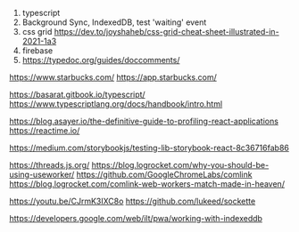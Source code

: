 1. typescript
2. Background Sync, IndexedDB, test 'waiting' event
3. css grid https://dev.to/joyshaheb/css-grid-cheat-sheet-illustrated-in-2021-1a3
4. firebase
5. https://typedoc.org/guides/doccomments/

https://www.starbucks.com/
https://app.starbucks.com/

https://basarat.gitbook.io/typescript/
https://www.typescriptlang.org/docs/handbook/intro.html

https://blog.asayer.io/the-definitive-guide-to-profiling-react-applications
https://reactime.io/

https://medium.com/storybookjs/testing-lib-storybook-react-8c36716fab86

https://threads.js.org/
https://blog.logrocket.com/why-you-should-be-using-useworker/
https://github.com/GoogleChromeLabs/comlink
https://blog.logrocket.com/comlink-web-workers-match-made-in-heaven/

https://youtu.be/CJrmK3IXC8o
https://github.com/lukeed/sockette

https://developers.google.com/web/ilt/pwa/working-with-indexeddb

